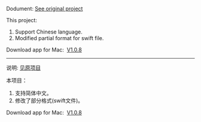 Dodument: [See original project](https://github.com/Ahmed-Ali/JSONExport)

This project:
1. Support Chinese language.
2. Modified partial format for swift file.

Download app for Mac:  [V1.0.8](https://github.com/pangpingfei/JSONExport/blob/master/Releases/JSONExport.app.1.0.8.zip)

---

说明: [见原项目](https://github.com/Ahmed-Ali/JSONExport)

本项目：
1. 支持简体中文。
2. 修改了部分格式(swift文件)。

Download app for Mac:  [V1.0.8](https://github.com/pangpingfei/JSONExport/blob/master/Releases/JSONExport.app.1.0.8.zip)
